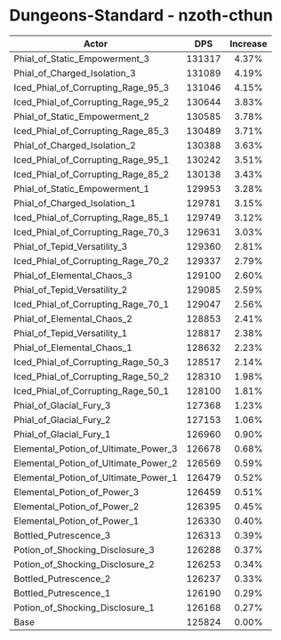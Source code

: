 # Dungeons-Standard - nzoth-cthun
| Actor | DPS | Increase |
|---|:---:|:---:|
|Phial_of_Static_Empowerment_3|131317|4.37%|
|Phial_of_Charged_Isolation_3|131089|4.19%|
|Iced_Phial_of_Corrupting_Rage_95_3|131046|4.15%|
|Iced_Phial_of_Corrupting_Rage_95_2|130644|3.83%|
|Phial_of_Static_Empowerment_2|130585|3.78%|
|Iced_Phial_of_Corrupting_Rage_85_3|130489|3.71%|
|Phial_of_Charged_Isolation_2|130388|3.63%|
|Iced_Phial_of_Corrupting_Rage_95_1|130242|3.51%|
|Iced_Phial_of_Corrupting_Rage_85_2|130138|3.43%|
|Phial_of_Static_Empowerment_1|129953|3.28%|
|Phial_of_Charged_Isolation_1|129781|3.15%|
|Iced_Phial_of_Corrupting_Rage_85_1|129749|3.12%|
|Iced_Phial_of_Corrupting_Rage_70_3|129631|3.03%|
|Phial_of_Tepid_Versatility_3|129360|2.81%|
|Iced_Phial_of_Corrupting_Rage_70_2|129337|2.79%|
|Phial_of_Elemental_Chaos_3|129100|2.60%|
|Phial_of_Tepid_Versatility_2|129085|2.59%|
|Iced_Phial_of_Corrupting_Rage_70_1|129047|2.56%|
|Phial_of_Elemental_Chaos_2|128853|2.41%|
|Phial_of_Tepid_Versatility_1|128817|2.38%|
|Phial_of_Elemental_Chaos_1|128632|2.23%|
|Iced_Phial_of_Corrupting_Rage_50_3|128517|2.14%|
|Iced_Phial_of_Corrupting_Rage_50_2|128310|1.98%|
|Iced_Phial_of_Corrupting_Rage_50_1|128100|1.81%|
|Phial_of_Glacial_Fury_3|127368|1.23%|
|Phial_of_Glacial_Fury_2|127153|1.06%|
|Phial_of_Glacial_Fury_1|126960|0.90%|
|Elemental_Potion_of_Ultimate_Power_3|126678|0.68%|
|Elemental_Potion_of_Ultimate_Power_2|126569|0.59%|
|Elemental_Potion_of_Ultimate_Power_1|126479|0.52%|
|Elemental_Potion_of_Power_3|126459|0.51%|
|Elemental_Potion_of_Power_2|126395|0.45%|
|Elemental_Potion_of_Power_1|126330|0.40%|
|Bottled_Putrescence_3|126313|0.39%|
|Potion_of_Shocking_Disclosure_3|126288|0.37%|
|Potion_of_Shocking_Disclosure_2|126253|0.34%|
|Bottled_Putrescence_2|126237|0.33%|
|Bottled_Putrescence_1|126190|0.29%|
|Potion_of_Shocking_Disclosure_1|126168|0.27%|
|Base|125824|0.00%|
